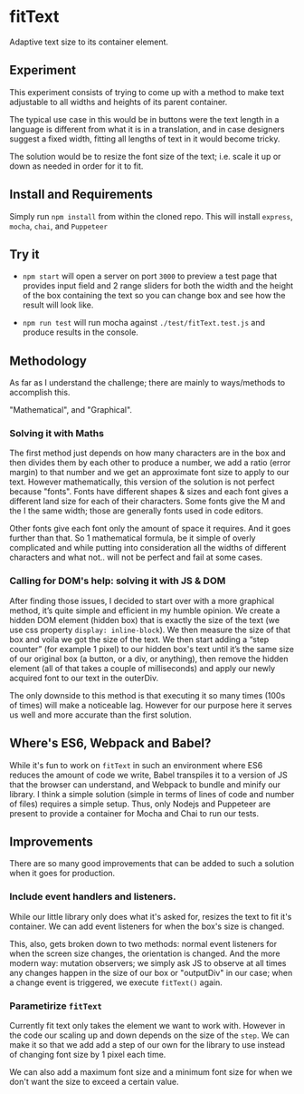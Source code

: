 # fitText

Adaptive text size to its container element.

## Experiment

This experiment consists of trying to come up with a method to make text adjustable to all widths and heights of its parent container.

The typical use case in this would be in buttons were the text length in a language is different from what it is in a translation, and in case designers suggest a fixed width, fitting all lengths of text in it would become tricky.

The solution would be to resize the font size of the text; i.e. scale it up or down as needed in order for it to fit.


## Install and Requirements

Simply run `npm install` from within the cloned repo.
This will install `express`, `mocha`, `chai`, and `Puppeteer`

## Try it

- `npm start` will open a server on port `3000` to preview a test page that provides input field and 2 range sliders for both the width and the height of the box containing the text so you can change box and see how the result will look like.

- `npm run test` will run mocha against `./test/fitText.test.js` and produce results in the console.

## Methodology

As far as I understand the challenge; there are mainly to ways/methods to accomplish this.

"Mathematical", and "Graphical".

### Solving it with Maths
The first method just depends on how many characters are in the box and then divides them by each other to produce a number, we add a ratio (error margin) to that number and we get an approximate font size to apply to our text.
However mathematically, this version of the solution is not perfect because "fonts". Fonts have different shapes & sizes and each font gives a different land size for each of their characters.
Some fonts give the M and the I the same width; those are generally fonts used in code editors.

Other fonts give each font only the amount of space it requires. And it goes further than that.
So 1 mathematical formula, be it simple of overly complicated and while putting into consideration all the widths of different characters and what not.. will not be perfect and fail at some cases.

### Calling for DOM's help: solving it with JS & DOM
After finding those issues, I decided to start over with a more graphical method, it’s quite simple and efficient in my humble opinion.
We create a hidden DOM element (hidden box) that is exactly the size of the text (we use css property `display: inline-block`). We then measure the size of that box and voila we got the size of the text. We then start adding a “step counter” (for example 1 pixel) to our hidden box's text until it’s the same size of our original box (a button, or a div, or anything), then remove the hidden element (all of that takes a couple of milliseconds) and apply our newly acquired font to our text in the outerDiv.

The only downside to this method is that executing it so many times (100s of times) will make a noticeable lag. However for our purpose here it serves us well and more accurate than the first solution.

## Where's ES6, Webpack and Babel?
While it's fun to work on `fitText` in such an environment where ES6 reduces the amount of code we write, Babel transpiles it to a version of JS that the browser can understand, and Webpack to bundle and minify our library. I think a simple solution (simple in terms of lines of code and number of files) requires a simple setup. Thus, only Nodejs and Puppeteer are present to provide a container for Mocha and Chai to run our tests.

## Improvements

There are so many good improvements that can be added to such a solution when it goes for production.

### Include event handlers and listeners.
While our little library only does what it's asked for, resizes the text to fit it's container. We can add event listeners for when the box's size is changed.

This, also, gets broken down to two methods: normal event listeners for when the screen size changes, the orientation is changed. And the more modern way: mutation observers; we simply ask JS to observe at all times any changes happen in the size of our box or "outputDiv" in our case; when a change event is triggered, we execute `fitText()` again.

### Parametirize `fitText`
Currently fit text only takes the element we want to work with. However in the code our scaling up and down depends on the size of the `step`. We can make it so that we add add a step of our own for the library to use instead of changing font size by 1 pixel each time.

We can also add a maximum font size and a minimum font size for when we don't want the size to exceed a certain value.
